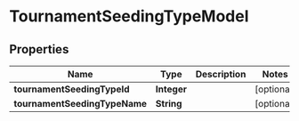 
# TournamentSeedingTypeModel

## Properties
Name | Type | Description | Notes
------------ | ------------- | ------------- | -------------
**tournamentSeedingTypeId** | **Integer** |  |  [optional]
**tournamentSeedingTypeName** | **String** |  |  [optional]



